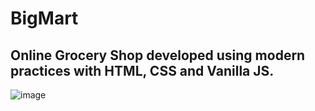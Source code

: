 # BigMart
## Online Grocery  Shop developed using modern practices with HTML, CSS and Vanilla JS.
![image](https://user-images.githubusercontent.com/51047893/135704190-eec015ff-7f66-4101-be0c-60ef05a8fa76.png)
